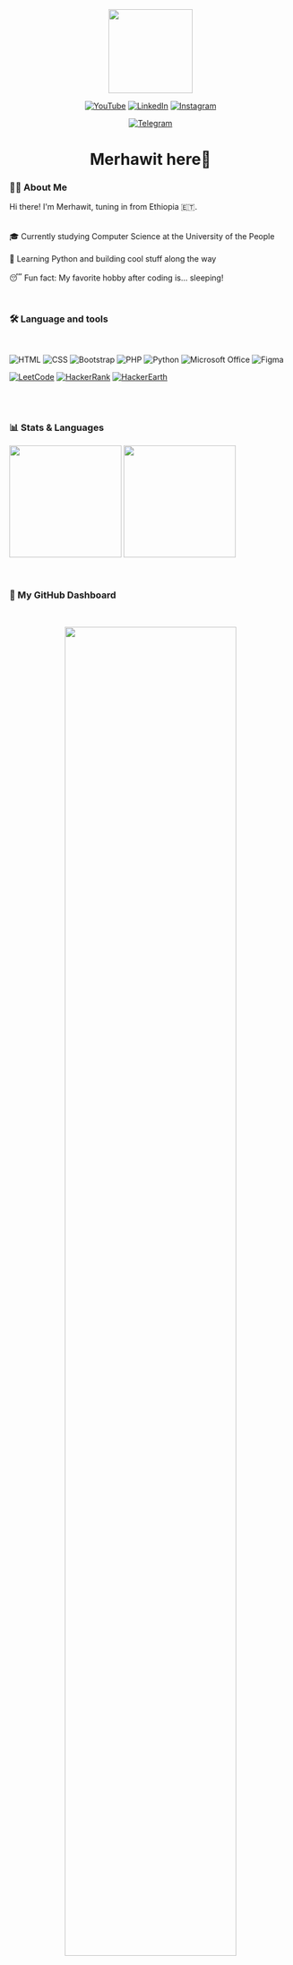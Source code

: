 <div align="center">
  <img height="150" src="https://media.tenor.com/-6m2vqRjKDEAAAAj/geek-girl.gif"  />
</div>




<div align="center">

[![YouTube](https://img.shields.io/badge/YouTube-FF0000?style=for-the-badge&logo=youtube&logoColor=white)](https://www.youtube.com/@yourchannel)
[![LinkedIn](https://img.shields.io/badge/LinkedIn-0A66C2?style=for-the-badge&logo=linkedin&logoColor=white)](https://www.linkedin.com/in/yourprofile)
[![Instagram](https://img.shields.io/badge/Instagram-E4405F?style=for-the-badge&logo=instagram&logoColor=white)](https://www.instagram.com/merhawit__kahsay)

[![Telegram](https://img.shields.io/badge/Telegram-2CA5E0?style=for-the-badge&logo=telegram&logoColor=white)](https://t.me/merhawitkahsayy)

</div>




<h1 align="center">Merhawit here👋</h1>

<h3 align="left">👩‍💻 About Me  </h3>

<p align="left">Hi there! I'm Merhawit, tuning in from Ethiopia 🇪🇹. <br><br><br>🎓 Currently studying Computer Science at the University of the People<br><br>🐍 Learning Python and building cool stuff along the way <br> <br>😴 Fun fact: My favorite hobby after coding is... sleeping!</p>
<br>
<h3 align="left">🛠 Language and tools</h3>
<br> 

<div align="left">
 <!-- Programming & Web Technologies -->

  ![HTML](https://img.shields.io/badge/HTML5-E34F26?style=for-the-badge&logo=html5&logoColor=white)
![CSS](https://img.shields.io/badge/CSS3-1572B6?style=for-the-badge&logo=css3&logoColor=white)
![Bootstrap](https://img.shields.io/badge/Bootstrap-7952B3?style=for-the-badge&logo=bootstrap&logoColor=white)
![PHP](https://img.shields.io/badge/PHP-777BB4?style=for-the-badge&logo=php&logoColor=white)
![Python](https://img.shields.io/badge/Python-3776AB?style=for-the-badge&logo=python&logoColor=white)
![Microsoft Office](https://img.shields.io/badge/Microsoft_Office-D83B01?style=for-the-badge&logo=microsoft-office&logoColor=white)
![Figma](https://img.shields.io/badge/Figma-F24E1E?style=for-the-badge&logo=figma&logoColor=white)

<!-- Coding Platforms -->
[![LeetCode](https://img.shields.io/badge/LeetCode-FFA116?style=for-the-badge&logo=leetcode&logoColor=black)](https://leetcode.com/Merhawit_codes/)
[![HackerRank](https://img.shields.io/badge/HackerRank-2EC866?style=for-the-badge&logo=hackerrank&logoColor=white)](https://www.hackerrank.com/merhawitkahsay99)
[![HackerEarth](https://img.shields.io/badge/HackerEarth-323754?style=for-the-badge&logo=hackerearth&logoColor=white)](https://www.hackerearth.com/merhawitkahsay99/)


</div>

<br> <br>



<h3>📊 Stats & Languages</h3>

<p align="left">
  <img src="https://github-readme-stats.vercel.app/api?username=merhawitkahsay&show_icons=true&theme=tokyonight&hide_border=true" height="200"/>
  <img src="https://github-readme-stats.vercel.app/api/top-langs/?username=merhawitkahsay&layout=compact&theme=tokyonight&hide_border=true" height="200"/>
</p>


<br>

<h3>🌟 My GitHub Dashboard</h3>

<br/>


<p align="center">
  <img src="https://streak-stats.demolab.com?user=merhawitkahsay&theme=tokyonight&hide_border=false" width="78%" />
</p>
<br><br> 
<h3> 🏆 GitHub Trophies </h3>
<br> 
<p align="center">
  <img src="https://github-profile-trophy.vercel.app/?username=merhawitkahsay&theme=algolia&margin-w=15&margin-h=15" alt="GitHub Trophies" />
</p>

